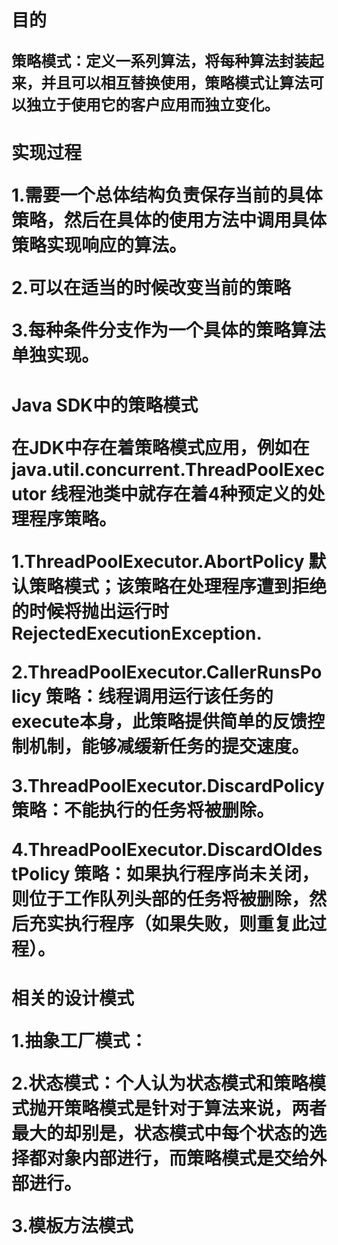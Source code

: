 <h1>目的

``策略模式：定义一系列算法，将每种算法封装起来，并且可以相互替换使用，策略模式让算法可以独立于使用它的客户应用而独立变化。``

<h1>实现过程

<p>1.需要一个总体结构负责保存当前的具体策略，然后在具体的使用方法中调用具体策略实现响应的算法。
<p>2.可以在适当的时候改变当前的策略
<p>3.每种条件分支作为一个具体的策略算法单独实现。

<h1>Java SDK中的策略模式

在JDK中存在着策略模式应用，例如在java.util.concurrent.ThreadPoolExecutor 线程池类中就存在着4种预定义的处理程序策略。
<p>1.ThreadPoolExecutor.AbortPolicy 默认策略模式；该策略在处理程序遭到拒绝的时候将抛出运行时RejectedExecutionException.
<p>2.ThreadPoolExecutor.CallerRunsPolicy 策略：线程调用运行该任务的execute本身，此策略提供简单的反馈控制机制，能够减缓新任务的提交速度。
<p>3.ThreadPoolExecutor.DiscardPolicy 策略：不能执行的任务将被删除。
<p>4.ThreadPoolExecutor.DiscardOldestPolicy 策略：如果执行程序尚未关闭，则位于工作队列头部的任务将被删除，然后充实执行程序（如果失败，则重复此过程）。

<h1>相关的设计模式
<p>1.抽象工厂模式：
<p>2.状态模式：个人认为状态模式和策略模式抛开策略模式是针对于算法来说，两者最大的却别是，状态模式中每个状态的选择都对象内部进行，而策略模式是交给外部进行。
<p>3.模板方法模式